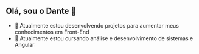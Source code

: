 ## Olá, sou o Dante 👋

- 🔭 Atualmente estou desenvolvendo projetos para aumentar meus conhecimentos em Front-End
- 🌱 Atualmente estou cursando análise e desenvolvimento de sistemas e Angular
